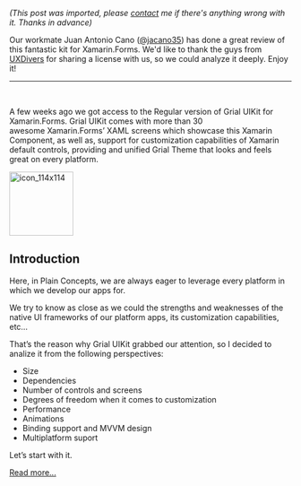 *(This post was imported, please [contact](/?i=contact) me if there's anything wrong with it. Thanks in advance)*

Our workmate Juan Antonio Cano (<a href="https://twitter.com/jacano35">@jacano35</a>) has done a great review of this fantastic kit for Xamarin.Forms. We'd like to thank the guys from <a href="http://www.uxdivers.com/">UXDivers</a> for sharing a license with us, so we could analyze it deeply. Enjoy it!

<hr />

&nbsp;

A few weeks ago we got access to the Regular version of Grial UIKit for Xamarin.Forms. Grial UIKit comes with more than 30 awesome Xamarin.Forms’ XAML screens which showcase this Xamarin Component, as well as, support for customization capabilities of Xamarin default controls, providing and unified Grial Theme that looks and feels great on every platform.

<a href="http://blogs.plainconcepts.com/xamarinteam/wp-content/uploads/sites/4/2015/11/icon_114x114.png"><img class=" size-full wp-image-1681 aligncenter" src="http://blogs.plainconcepts.com/xamarinteam/wp-content/uploads/sites/4/2015/11/icon_114x114.png" alt="icon_114x114" width="114" height="114" /></a>
<h2><strong>Introduction</strong></h2>
Here, in Plain Concepts, we are always eager to leverage every platform in which we develop our apps for.

We try to know as close as we could the strengths and weaknesses of the native UI frameworks of our platform apps, its customization capabilities, etc…

That’s the reason why Grial UIKit grabbed our attention, so I decided to analize it from the following perspectives:
<ul>
	<li>Size</li>
	<li>Dependencies</li>
	<li>Number of controls and screens</li>
	<li>Degrees of freedom when it comes to customization</li>
	<li>Performance</li>
	<li>Animations</li>
	<li>Binding support and MVVM design</li>
	<li>Multiplatform suport</li>
</ul>
Let’s start with it.

<a href="http://blogs.plainconcepts.com/xamarinteam/2015/12/01/grial-uikit-review/">Read more...</a>